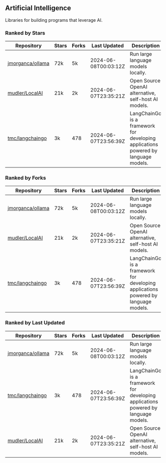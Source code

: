 ## Artificial Intelligence

Libraries for building programs that leverage AI.

### Ranked by Stars

| Repository | Stars | Forks | Last Updated | Description | 
|------------|-------|-------|--------------|-------------|
| [jmorganca/ollama](https://github.com/jmorganca/ollama) | 72k | 5k | 2024-06-08T00:03:12Z |  Run large language models locally. |
| [mudler/LocalAI](https://github.com/mudler/LocalAI) | 21k | 2k | 2024-06-07T23:35:21Z |  Open Source OpenAI alternative, self-host AI models. |
| [tmc/langchaingo](https://github.com/tmc/langchaingo) | 3k | 478 | 2024-06-07T23:56:39Z |  LangChainGo is a framework for developing applications powered by language models. |

### Ranked by Forks

| Repository | Stars | Forks | Last Updated | Description | 
|------------|-------|-------|--------------|-------------|
| [jmorganca/ollama](https://github.com/jmorganca/ollama) | 72k | 5k | 2024-06-08T00:03:12Z |  Run large language models locally. |
| [mudler/LocalAI](https://github.com/mudler/LocalAI) | 21k | 2k | 2024-06-07T23:35:21Z |  Open Source OpenAI alternative, self-host AI models. |
| [tmc/langchaingo](https://github.com/tmc/langchaingo) | 3k | 478 | 2024-06-07T23:56:39Z |  LangChainGo is a framework for developing applications powered by language models. |

### Ranked by Last Updated

| Repository | Stars | Forks | Last Updated | Description | 
|------------|-------|-------|--------------|-------------|
| [jmorganca/ollama](https://github.com/jmorganca/ollama) | 72k | 5k | 2024-06-08T00:03:12Z |  Run large language models locally. |
| [tmc/langchaingo](https://github.com/tmc/langchaingo) | 3k | 478 | 2024-06-07T23:56:39Z |  LangChainGo is a framework for developing applications powered by language models. |
| [mudler/LocalAI](https://github.com/mudler/LocalAI) | 21k | 2k | 2024-06-07T23:35:21Z |  Open Source OpenAI alternative, self-host AI models. |

